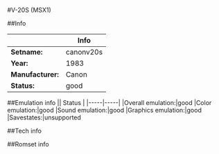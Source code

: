 #V-20S (MSX1)

##Info

||Info|
|-----|-----|
|**Setname:**|canonv20s
|**Year:**|1983
|**Manufacturer:**|Canon
|**Status:**|good

##Emulation info
|| Status |
|-----|-----|
|Overall emulation:|good
|Color emulation:|good
|Sound emulation:|good
|Graphics emulation:|good
|Savestates:|unsupported

##Tech info

##Romset info

<!--- START OF EDITED COMMENT DO NOT TOUCH TEXT ABOVE-->
